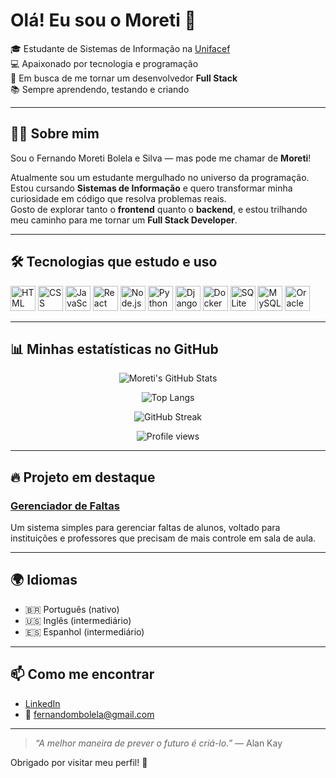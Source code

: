 # Olá! Eu sou o Moreti 👋

🎓 Estudante de Sistemas de Informação na [Unifacef](https://www.unifacef.com.br/)  
💻 Apaixonado por tecnologia e programação  
🚀 Em busca de me tornar um desenvolvedor **Full Stack**  
📚 Sempre aprendendo, testando e criando

---

## 👨‍💻 Sobre mim

Sou o Fernando Moreti Bolela e Silva — mas pode me chamar de **Moreti**!

Atualmente sou um estudante mergulhado no universo da programação. Estou cursando **Sistemas de Informação** e quero transformar minha curiosidade em código que resolva problemas reais.  
Gosto de explorar tanto o **frontend** quanto o **backend**, e estou trilhando meu caminho para me tornar um **Full Stack Developer**.

---

## 🛠️ Tecnologias que estudo e uso

<p align="left">
  <img src="https://cdn.jsdelivr.net/gh/devicons/devicon/icons/html5/html5-original.svg" height="40" alt="HTML" />
  <img src="https://cdn.jsdelivr.net/gh/devicons/devicon/icons/css3/css3-original.svg" height="40" alt="CSS" />
  <img src="https://cdn.jsdelivr.net/gh/devicons/devicon/icons/javascript/javascript-original.svg" height="40" alt="JavaScript" />
  <img src="https://cdn.jsdelivr.net/gh/devicons/devicon/icons/react/react-original.svg" height="40" alt="React" />
  <img src="https://cdn.jsdelivr.net/gh/devicons/devicon/icons/nodejs/nodejs-original.svg" height="40" alt="Node.js" />
  <img src="https://cdn.jsdelivr.net/gh/devicons/devicon/icons/python/python-original.svg" height="40" alt="Python" />
  <img src="https://cdn.jsdelivr.net/gh/devicons/devicon/icons/django/django-plain.svg" height="40" alt="Django" />
  <img src="https://cdn.jsdelivr.net/gh/devicons/devicon/icons/docker/docker-original.svg" height="40" alt="Docker" />
  <img src="https://cdn.jsdelivr.net/gh/devicons/devicon/icons/sqlite/sqlite-original.svg" height="40" alt="SQLite" />
  <img src="https://cdn.jsdelivr.net/gh/devicons/devicon/icons/mysql/mysql-original.svg" height="40" alt="MySQL" />
  <img src="https://cdn.jsdelivr.net/gh/devicons/devicon/icons/oracle/oracle-original.svg" height="40" alt="Oracle" />
</p>

---

## 📊 Minhas estatísticas no GitHub

<div align="center">

![Moreti's GitHub Stats](https://github-readme-stats.vercel.app/api?username=FernandoMoreti&show_icons=true&theme=radical&include_all_commits=true&count_private=true)

![Top Langs](https://github-readme-stats.vercel.app/api/top-langs/?username=FernandoMoreti&layout=compact&theme=radical)

![GitHub Streak](https://streak-stats.demolab.com/?user=FernandoMoreti&theme=radical)

![Profile views](https://komarev.com/ghpvc/?username=FernandoMoreti&color=blueviolet)

</div>

---

## 🔥 Projeto em destaque

### [Gerenciador de Faltas](https://github.com/FernandoMoreti/gerenciador-de-faltas)  
Um sistema simples para gerenciar faltas de alunos, voltado para instituições e professores que precisam de mais controle em sala de aula.

---

## 🌍 Idiomas

- 🇧🇷 Português (nativo)  
- 🇺🇸 Inglês (intermediário)  
- 🇪🇸 Espanhol (intermediário)

---

## 📫 Como me encontrar

- [LinkedIn](https://www.linkedin.com/in/fernando-moreti-bolela-e-silva-4063552b0)
- 📧 fernandombolela@gmail.com

---

> _“A melhor maneira de prever o futuro é criá-lo.”_ — Alan Kay

Obrigado por visitar meu perfil! 🚀
